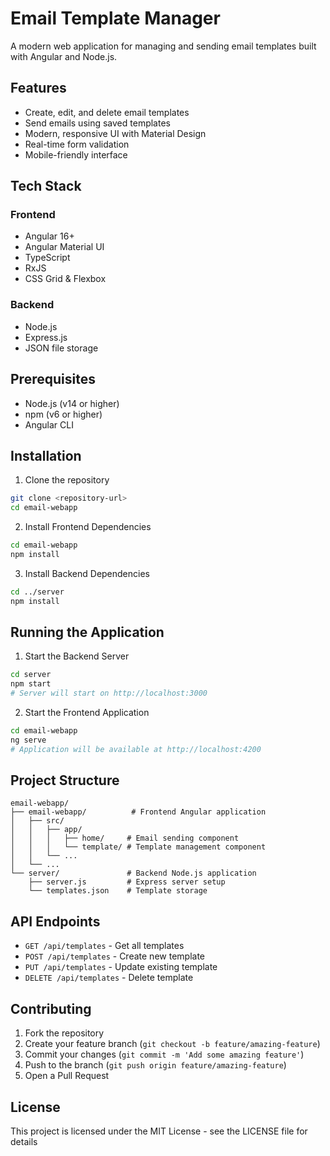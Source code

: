 # Email Template Manager

A modern web application for managing and sending email templates built with Angular and Node.js.

## Features

- Create, edit, and delete email templates
- Send emails using saved templates
- Modern, responsive UI with Material Design
- Real-time form validation
- Mobile-friendly interface

## Tech Stack

### Frontend
- Angular 16+
- Angular Material UI
- TypeScript
- RxJS
- CSS Grid & Flexbox

### Backend
- Node.js
- Express.js
- JSON file storage

## Prerequisites

- Node.js (v14 or higher)
- npm (v6 or higher)
- Angular CLI

## Installation

1. Clone the repository
```bash
git clone <repository-url>
cd email-webapp
```

2. Install Frontend Dependencies
```bash
cd email-webapp
npm install
```

3. Install Backend Dependencies
```bash
cd ../server
npm install
```

## Running the Application

1. Start the Backend Server
```bash
cd server
npm start
# Server will start on http://localhost:3000
```

2. Start the Frontend Application
```bash
cd email-webapp
ng serve
# Application will be available at http://localhost:4200
```

## Project Structure

```
email-webapp/
├── email-webapp/          # Frontend Angular application
│   ├── src/
│   │   ├── app/
│   │   │   ├── home/     # Email sending component
│   │   │   └── template/ # Template management component
│   │   └── ...
│   └── ...
└── server/               # Backend Node.js application
    ├── server.js         # Express server setup
    └── templates.json    # Template storage
```

## API Endpoints

- `GET /api/templates` - Get all templates
- `POST /api/templates` - Create new template
- `PUT /api/templates` - Update existing template
- `DELETE /api/templates` - Delete template

## Contributing

1. Fork the repository
2. Create your feature branch (`git checkout -b feature/amazing-feature`)
3. Commit your changes (`git commit -m 'Add some amazing feature'`)
4. Push to the branch (`git push origin feature/amazing-feature`)
5. Open a Pull Request

## License

This project is licensed under the MIT License - see the LICENSE file for details
